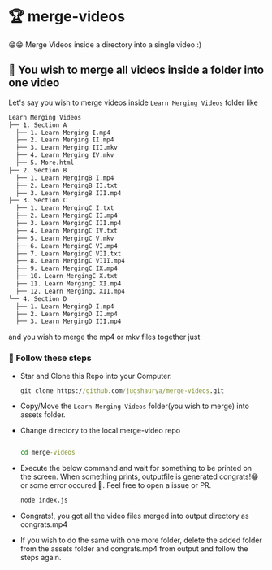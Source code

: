 # 🏆 merge-videos

😁😁 Merge Videos inside a directory into a single video :)

## 🥅 You wish to merge all videos inside a folder into one video

Let's say you wish to merge videos inside `Learn Merging Videos` folder like

```cmd
Learn Merging Videos
├── 1. Section A
  ├── 1. Learn Merging I.mp4
  ├── 2. Learn Merging II.mp4
  ├── 3. Learn Merging III.mkv
  ├── 4. Learn Merging IV.mkv
  ├── 5. More.html
├── 2. Section B
  ├── 1. Learn MergingB I.mp4
  ├── 2. Learn MergingB II.txt
  ├── 3. Learn MergingB III.mp4
├── 3. Section C
  ├── 1. Learn MergingC I.txt
  ├── 2. Learn MergingC II.mp4
  ├── 3. Learn MergingC III.mp4
  ├── 4. Learn MergingC IV.txt
  ├── 5. Learn MergingC V.mkv
  ├── 6. Learn MergingC VI.mp4
  ├── 7. Learn MergingC VII.txt
  ├── 8. Learn MergingC VIII.mp4
  ├── 9. Learn MergingC IX.mp4
  ├── 10. Learn MergingC X.txt
  ├── 11. Learn MergingC XI.mp4
  ├── 12. Learn MergingC XII.mp4
└── 4. Section D
  ├── 1. Learn MergingD I.mp4
  ├── 2. Learn MergingD II.mp4
  ├── 3. Learn MergingD III.mp4

```

and you wish to merge the mp4 or mkv files together just

### 🍿 Follow these steps

- Star and Clone this Repo into your Computer.

  ```cmd
  git clone https://github.com/jugshaurya/merge-videos.git

  ```

- Copy/Move the `Learn Merging Videos` folder(you wish to merge) into assets folder.

- Change directory to the local merge-video repo

  ```cmd

  cd merge-videos

  ```

- Execute the below command and wait for something to be printed on the screen. When something prints, outputfile is generated congrats!😁 or some error occured.😤. Feel free to open a issue or PR.

  ```cmd
  node index.js
  ```

- Congrats!, you got all the video files merged into output directory as congrats.mp4

- If you wish to do the same with one more folder, delete the added folder from the assets folder and congrats.mp4 from output and follow the steps again.
